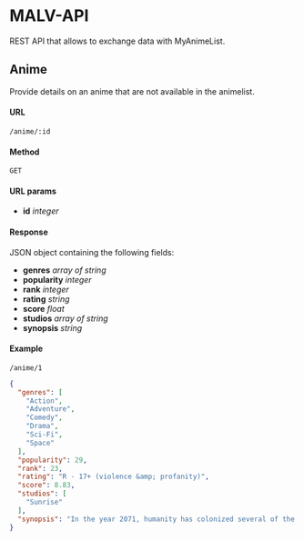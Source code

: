 # MALV-API
REST API that allows to exchange data with MyAnimeList.

## Anime
Provide details on an anime that are not available in the animelist.

#### URL

  `/anime/:id`

#### Method

  `GET`

#### URL params

   - **id** *integer*

#### Response

  JSON object containing the following fields:
  - **genres** *array of string*
  - **popularity** *integer*
  - **rank** *integer*
  - **rating** *string*
  - **score** *float*
  - **studios** *array of string*
  - **synopsis** *string*

#### Example

  `/anime/1`

```json
{
  "genres": [
    "Action",
    "Adventure",
    "Comedy",
    "Drama",
    "Sci-Fi",
    "Space"
  ],
  "popularity": 29,
  "rank": 23,
  "rating": "R - 17+ (violence &amp; profanity)",
  "score": 8.83,
  "studios": [
    "Sunrise"
  ],
  "synopsis": "In the year 2071, humanity has colonized several of the planets [...]"
}
```